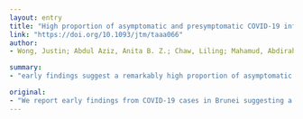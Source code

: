 ```yaml
---
layout: entry
title: "High proportion of asymptomatic and presymptomatic COVID-19 infections in travelers and returning residents to Brunei"
link: "https://doi.org/10.1093/jtm/taaa066"
author:
- Wong, Justin; Abdul Aziz, Anita B. Z.; Chaw, Liling; Mahamud, Abdirahman; Griffith, Matthew M.; Ying-Ru, L. O.; Naing, Lin

summary:
- "early findings suggest a remarkably high proportion of asymptomatic (12%) and presymptomatic (30%) cases in Brunei. This proportion was even higher in imported cases. These have implications for measures to prevent onward local transmission and should prompt reconsideration of current testing protocols and safe de-escalation of social distancing measures. We report early findings from COVID-19 cases suggesting a relatively high proportion. The proportion was higher in import cases compared to imported cases in imports."

original:
- "We report early findings from COVID-19 cases in Brunei suggesting a remarkably high proportion of asymptomatic (12%) and presymptomatic (30%) cases. This proportion was even higher in imported cases. These have implications for measures to prevent onward local transmission and should prompt reconsideration of current testing protocols and safe de-escalation of social distancing measures."
---
```


